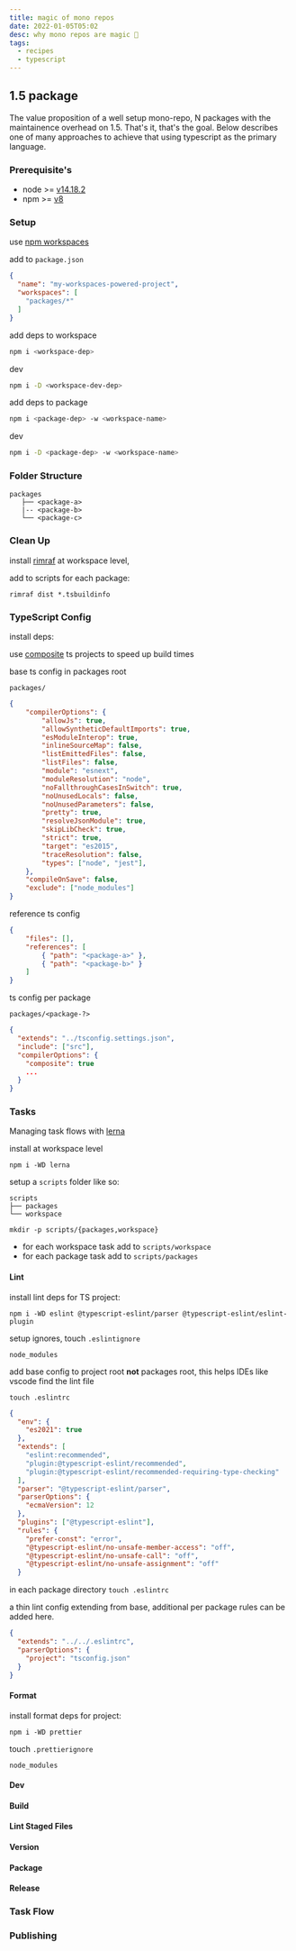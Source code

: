 ```yaml
---
title: magic of mono repos
date: 2022-01-05T05:02
desc: why mono repos are magic 🧙
tags:
  - recipes
  - typescript
---
```


## 1.5 package

The value proposition of a well setup mono-repo, N packages with the maintainence overhead on 1.5. That's it, that's the goal. Below describes one of many approaches to achieve that using typescript as the primary language.

### Prerequisite's

- node >= [v14.18.2](https://nodejs.org/download/release/v14.18.2/)
- npm  >= [v8](https://github.com/npm/cli)

### Setup

use [npm workspaces](https://docs.npmjs.com/cli/v8/using-npm/workspaces)

add to `package.json`

```json
{
  "name": "my-workspaces-powered-project",
  "workspaces": [
    "packages/*"
  ]
}
```
add deps to workspace

```bash
npm i <workspace-dep>
```
dev

```bash
npm i -D <workspace-dev-dep>
```
add deps to package

```bash
npm i <package-dep> -w <workspace-name>
```
dev

```bash
npm i -D <package-dep> -w <workspace-name>
```

### Folder Structure

```
packages
   ├── <package-a>
   |-- <package-b>
   └── <package-c>

```

### Clean Up

install [rimraf](https://www.npmjs.com/package/rimraf) at workspace level,

add to scripts for each package:

`rimraf dist *.tsbuildinfo`

### TypeScript Config

install deps:

use [composite](https://www.typescriptlang.org/tsconfig#composite) ts projects to speed up build times

base ts config in packages root

`packages/`

```json
{
    "compilerOptions": {
        "allowJs": true,
        "allowSyntheticDefaultImports": true,
        "esModuleInterop": true,
        "inlineSourceMap": false,
        "listEmittedFiles": false,
        "listFiles": false,
        "module": "esnext",
        "moduleResolution": "node",
        "noFallthroughCasesInSwitch": true,
        "noUnusedLocals": false,
        "noUnusedParameters": false,
        "pretty": true,
        "resolveJsonModule": true,
        "skipLibCheck": true,
        "strict": true,
        "target": "es2015",
        "traceResolution": false,
        "types": ["node", "jest"],
    },
    "compileOnSave": false,
    "exclude": ["node_modules"]
}
```
reference ts config

```json
{
    "files": [],
    "references": [
        { "path": "<package-a>" },
        { "path": "<package-b>" }
    ]
}
```
ts config per package

`packages/<package-?>`

```json
{
  "extends": "../tsconfig.settings.json",
  "include": ["src"],
  "compilerOptions": {
    "composite": true
    ...
  }
}
```

### Tasks

Managing task flows with [lerna](https://lerna.js.org/)

install at workspace level

`npm i -WD lerna`

setup a `scripts` folder like so:

```
scripts
├── packages
└── workspace
```
`mkdir -p scripts/{packages,workspace}`

* for each workspace task add to `scripts/workspace`
* for each package task add to `scripts/packages`

#### Lint

install lint deps for TS project:

`npm i -WD eslint @typescript-eslint/parser @typescript-eslint/eslint-plugin`

setup ignores, touch `.eslintignore`

```
node_modules
```

add base config to project root __not__ packages root, this helps IDEs like vscode find the lint file

`touch .eslintrc`

```json
{
  "env": {
    "es2021": true
  },
  "extends": [
    "eslint:recommended",
    "plugin:@typescript-eslint/recommended",
    "plugin:@typescript-eslint/recommended-requiring-type-checking"
  ],
  "parser": "@typescript-eslint/parser",
  "parserOptions": {
    "ecmaVersion": 12
  },
  "plugins": ["@typescript-eslint"],
  "rules": {
    "prefer-const": "error",
    "@typescript-eslint/no-unsafe-member-access": "off",
    "@typescript-eslint/no-unsafe-call": "off",
    "@typescript-eslint/no-unsafe-assignment": "off"
  }
```

in each package directory `touch .eslintrc`

a thin lint config extending from base, additional per package rules can be added here.

```json
{
  "extends": "../../.eslintrc",
  "parserOptions": {
    "project": "tsconfig.json"
  }
}
```

#### Format

install format deps for project:

`npm i -WD prettier`

touch `.prettierignore`

```
node_modules
```
#### Dev
#### Build
#### Lint Staged Files
#### Version
#### Package
#### Release
### Task Flow
### Publishing
